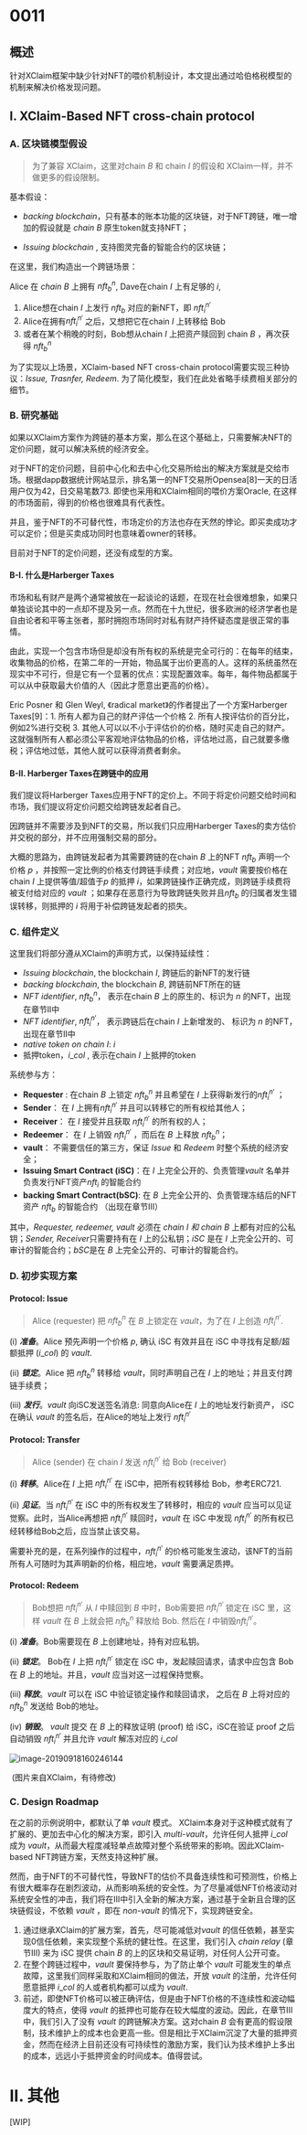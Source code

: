 # 0011

## 概述
针对XClaim框架中缺少针对NFT的喂价机制设计，本文提出通过哈伯格税模型的机制来解决价格发现问题。

## I. XClaim-Based NFT cross-chain protocol

### A. 区块链模型假设

> 为了兼容 XClaim，这里对chain $B$ 和 chain $I$ 的假设和 XClaim一样，并不做更多的假设限制。

基本假设：

-  *backing blockchain*，只有基本的账本功能的区块链，对于NFT跨链，唯一增加的假设就是 *chain $B$* 原生token就支持NFT；

- *Issuing blockchain* , 支持图灵完备的智能合约的区块链；

在这里，我们构造出一个跨链场景：

Alice 在 *chain $B$* 上拥有 $nft_b^n$,  Dave在chain $I$ 上有足够的 $i$,  

1. Alice想在chain $I$ 上发行 $nft_b$ 对应的新NFT，即 $nft_i^{n'}$
2. Alice在拥有$nft_i^{n'}$ 之后，又想把它在chain $I$  上转移给 Bob
3. 或者在某个稍晚的时刻，Bob想从chain $I$ 上把资产赎回到 chain $B$ ，再次获得 $nft_b^n$ 

为了实现以上场景，XClaim-based NFT cross-chain protocol需要实现三种协议：*Issue, Trasnfer, Redeem*. 为了简化模型，我们在此处省略手续费相关部分的细节。



### B. 研究基础

如果以XClaim方案作为跨链的基本方案，那么在这个基础上，只需要解决NFT的定价问题，就可以解决系统的经济安全。

对于NFT的定价问题，目前中心化和去中心化交易所给出的解决方案就是交给市场。根据dapp数据统计网站显示，排名第一的NFT交易所Opensea[8]一天的日活用户仅为42，日交易笔数73. 即使也采用和XClaim相同的喂价方案Oracle, 在这样的市场面前，得到的价格也很难具有代表性。

并且，鉴于NFT的不可替代性，市场定价的方法也存在天然的悖论。即买卖成功才可以定价；但是买卖成功同时也意味着owner的转移。

目前对于NFT的定价问题，还没有成型的方案。



#### B-I. 什么是Harberger Taxes

市场和私有财产是两个通常被放在一起谈论的话题，在现在社会很难想象，如果只单独谈论其中的一点却不提及另一点。然而在十九世纪，很多欧洲的经济学者也是自由论者和平等主张者，那时拥抱市场同时对私有财产持怀疑态度是很正常的事情。

由此，实现一个包含市场但是却没有所有权的系统是完全可行的：在每年的结束，收集物品的价格，在第二年的一开始，物品属于出价更高的人。这样的系统虽然在现实中不可行，但是它有一个显著的优点：实现配置效率。每年，每件物品都属于可以从中获取最大价值的人（因此才愿意出更高的价格）。

Eric Posner 和 Glen Weyl, 《radical market》的作者提出了一个方案Harberger Taxes[9]：1. 所有人都为自己的财产评估一个价格  2. 所有人按评估价的百分比，例如2%进行交税  3. 其他人可以以不小于评估价的价格，随时买走自己的财产。这就强制所有人都必须公平客观地评估物品的价格，评估地过高，自己就要多缴税；评估地过低，其他人就可以获得消费者剩余。



#### B-II. Harberger Taxes在跨链中的应用

我们提议将Harberger Taxes应用于NFT的定价上。不同于将定价问题交给时间和市场，我们提议将定价问题交给跨链发起者自己。

因跨链并不需要涉及到NFT的交易，所以我们只应用Harberger Taxes的卖方估价并交税的部分，并不应用强制交易的部分。

大概的思路为，由跨链发起者为其需要跨链的在chain $B$ 上的NFT $nft_b$ 声明一个价格 $p$ ，并按照一定比例的价格支付跨链手续费；对应地，$vault$ 需要按价格在chain $I$ 上提供等值/超值于$p$ 的抵押 $i$，如果跨链操作正确完成，则跨链手续费将被支付给对应的 $vault$ ；如果存在恶意行为导致跨链失败并且$nft_b$ 的归属者发生错误转移，则抵押的 $i$ 将用于补偿跨链发起者的损失。



### C. 组件定义

这里我们将部分遵从XClaim的声明方式，以保持延续性：

- *Issuing blockchain*, the blockchain $I$, 跨链后的新NFT的发行链
- *backing blockchain*, the blockchain $B$, 跨链前NFT所在的链
- *NFT identifier*, $nft_b^{n}$， 表示在chain $B$ 上的原生的、标识为 $n$ 的NFT，出现在章节II中
- *NFT identifier*, $nft_i^{n'}$， 表示跨链后在chain $I$ 上新增发的、 标识为 $n$ 的NFT，出现在章节II中
- *native token on chain $I$*:  $i$
- 抵押token，$i\_col$ , 表示在chain $I$ 上抵押的token

系统参与方：

- **Requester** :  在chain $B$ 上锁定 $nft_b^n$  并且希望在 $I$ 上获得新发行的$nft_i^{n'}$ ；
- **Sender**： 在  $I$ 上拥有$nft_i^{n'}$ 并且可以转移它的所有权给其他人；
- **Receiver**： 在 $I$ 接受并且获取 $nft_i^{n'}$ 的所有权的人；
- **Redeemer**： 在 $I$ 上销毁 $nft_i^{n'}$ ，而后在 $B$ 上释放 $nft_b^n$；
- **vault**： 不需要信任的第三方，保证 *Issue* 和 *Redeem* 时整个系统的经济安全；
- **Issuing Smart Contract (iSC)**：在 $I$ 上完全公开的、负责管理$vault$ 名单并负责发行NFT资产$nft_i$ 的智能合约
- **backing Smart Contract(bSC)**: 在 $B$ 上完全公开的、负责管理冻结后的NFT资产 $nft_b$ 的智能合约 （出现在章节III）

其中，*Requester, redeemer, vault* 必须在 *chain $I$ 和 chain $B$* 上都有对应的公私钥；*Sender, Receiver*只需要持有在 $I$ 上的公私钥；*iSC* 是在 $I$ 上完全公开的、可审计的智能合约；*bSC*是在 $B$ 上完全公开的、可审计的智能合约。

### D. 初步实现方案

#### Protocol: Issue

> Alice (requester) 把  $nft_b^n$ 在 $B$ 上锁定在 $vault$，为了在 $I$ 上创造 $nft_i^{n'}$.

(i) ***准备***。Alice 预先声明一个价格 $p$,  确认 iSC 有效并且在 iSC 中寻找有足额/超额抵押 ($i\_col$) 的 $vault$.

(ii) ***锁定***。Alice 把 $nft_b^n$ 转移给 $vault$，同时声明自己在 $I$ 上的地址；并且支付跨链手续费；

(iii) ***发行***。$vault$ 向iSC发送签名消息: 同意向Alice在 $I$ 上的地址发行新资产， iSC 在确认 $vault$ 的签名后，在Alice的地址上发行 $nft_i^{n'}$

#### Protocol: Transfer

> Alice (sender) 在 chain $I$ 发送 $nft_i^{n'}$ 给 Bob (receiver) 

(i) ***转移***。Alice在 $I$ 上把 $nft_i^{n'}$ 在 iSC中，把所有权转移给 Bob，参考ERC721.

(ii) ***见证***。当 $nft_i^{n'}$ 在 iSC 中的所有权发生了转移时，相应的 $vault$ 应当可以见证觉察。此时，当Alice再想把 $nft_i^{n'}$ 赎回时，$vault$ 在 iSC 中发现 $nft_i^{n'}$ 的所有权已经转移给Bob之后，应当禁止该交易。

需要补充的是，在系列操作的过程中，$nft_i^{n'}$ 的价格可能发生波动，该NFT的当前所有人可随时为其声明新的价格，相应地，$vault$ 需要满足质押。

#### Protocol: Redeem

> Bob想把 $nft_i^{n'}$ 从 $I$ 中赎回到 $B$ 中时，Bob需要把 $nft_i^{n'}$ 锁定在 iSC 里，这样 $vault$ 在 $B$ 上就会把 $nft_b^n$ 释放给 Bob. 然后在 $I$ 中销毁$nft_i^{n'}$。

(i) ***准备***。Bob需要现在 $B$ 上创建地址，持有对应私钥。

(ii) ***锁定***。 Bob在 $I$ 上把 $nft_i^{n'}$ 锁定在 iSC 中，发起赎回请求，请求中应包含 Bob 在 $B$ 上的地址。并且，$vault$ 应当对这一过程保持觉察。

(iii) ***释放***。$vault$ 可以在 iSC 中验证锁定操作和赎回请求， 之后在 $B$ 上将对应的 $nft_b^n$ 发送给 Bob的地址。

(iv) ***销毁***。 $vault$ 提交 在 $B$ 上的释放证明 (proof) 给 iSC，iSC在验证 proof 之后自动销毁 $nft_i^{n'}$ 并且允许 $vault$ 解冻对应的 $i\_col$



![image-20190918160246144](https://tva1.sinaimg.cn/large/006y8mN6gy1g74nx78muuj31940eon04.jpg)

​																						  (图片来自XClaim，有待修改)

### C. Design Roadmap

在之前的示例说明中，都默认了单 $vault$ 模式。 XClaim本身对于这种模式就有了扩展的、更加去中心化的解决方案，即引入 *multi-vault*，允许任何人抵押 $i\_col$ 成为 $vault$，从而最大程度减轻单点故障对整个系统带来的影响。因此XClaim-based NFT跨链方案，天然支持这种扩展。

然而，由于NFT的不可替代性，导致NFT的估价不具备连续性和可预测性，价格上有很大概率存在剧烈波动，从而影响系统的安全性。为了尽量减低NFT价格波动对系统安全性的冲击，我们将在III中引入全新的解决方案，通过基于全新且合理的区块链假设，不依赖 $vault$ ，即在 *non-vault* 的情况下，实现跨链安全。

1. 通过继承XClaim的扩展方案，首先，尽可能减低对$vault$ 的信任依赖，甚至实现0信任依赖，来实现整个系统的健壮性。在这里，我们引入 $chain\ relay$ (章节III) 来为 iSC 提供 chain $B$ 的上的区块和交易证明，对任何人公开可查。
2. 在整个跨链过程中，$vault$ 要保持参与，为了防止单个 $vault$ 可能发生的单点故障，这里我们同样采取和XClaim相同的做法，开放 $vault$ 的注册，允许任何愿意抵押 $i\_col$ 的人或者机构都可以成为 $vault$.
3. 前述，即使NFT价格可以被正确评估，但是由于NFT价格的不连续性和波动幅度大的特点，使得 $vault$ 的抵押也可能存在较大幅度的波动。因此，在章节III中，我们引入了没有 $vault$ 的跨链解决方案。这对chain $B$ 会有更高的假设限制，技术维护上的成本也会更高一些。但是相比于XClaim沉淀了大量的抵押资金，然而在经济上目前还没有可持续性的激励方案，我们认为技术维护上多出的成本，远远小于抵押资金的时间成本。值得尝试。


# II. 其他
[WIP]
